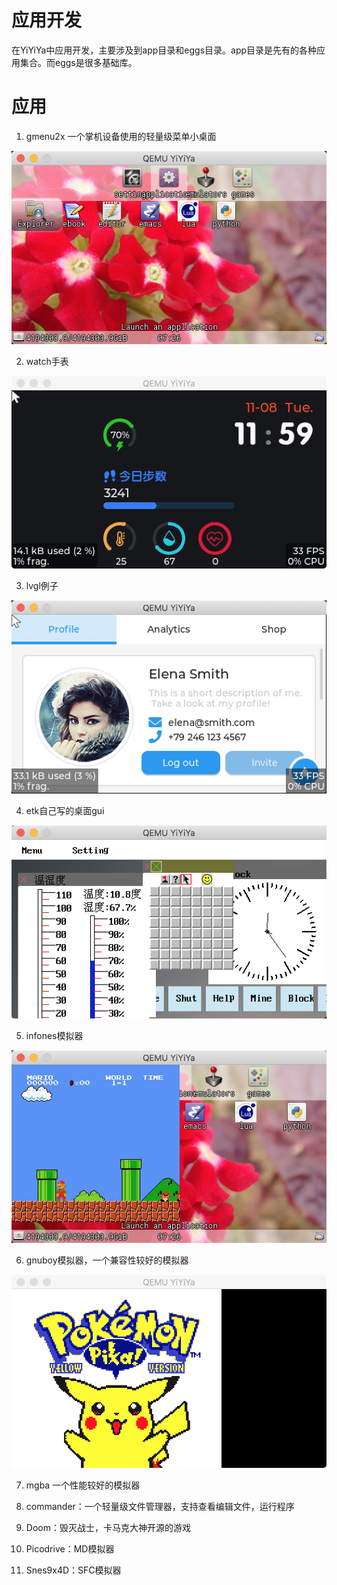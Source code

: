 # 应用开发

在YiYiYa中应用开发，主要涉及到app目录和eggs目录。app目录是先有的各种应用集合。而eggs是很多基础库。

# 应用


1. gmenu2x 一个掌机设备使用的轻量级菜单小桌面



![](image/2024-01-20-15-53-16.png)


2.  watch手表

![](image/2024-01-20-16-25-29.png)


3. lvgl例子


![](image/2024-01-20-16-26-56.png)


4. etk自己写的桌面gui

![](image/2024-01-20-16-26-27.png)


5. infones模拟器

![](image/2024-01-20-16-27-58.png)


6. gnuboy模拟器，一个兼容性较好的模拟器


![](image/2024-01-20-16-37-45.png)



7. mgba 一个性能较好的模拟器



8. commander：一个轻量级文件管理器，支持查看编辑文件，运行程序


9. Doom：毁灭战士，卡马克大神开源的游戏


10. Picodrive：MD模拟器


11. Snes9x4D：SFC模拟器